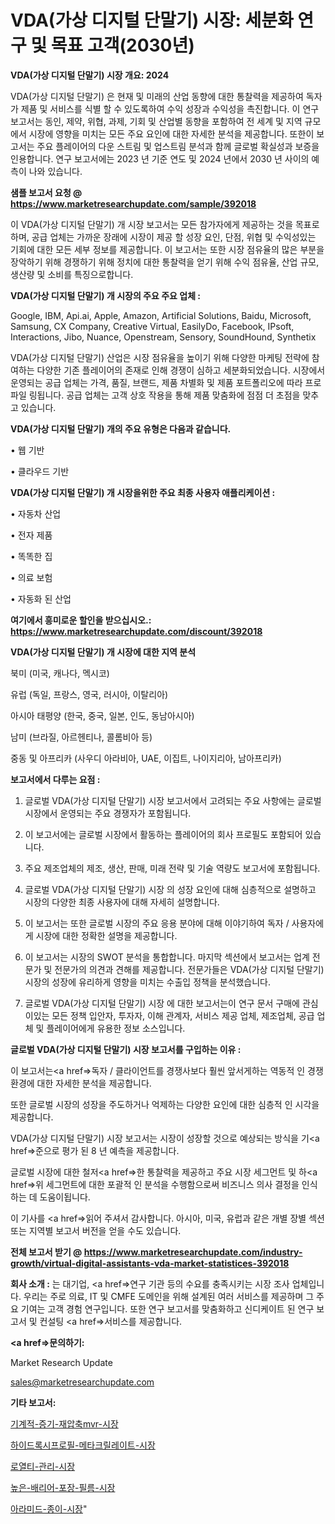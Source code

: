 # VDA(가상 디지털 단말기) 시장: 세분화 연구 및 목표 고객(2030년)

<strong>VDA(가상 디지털 단말기) 시장 개요: 2024</strong>

VDA(가상 디지털 단말기) 은 현재 및 미래의 산업 동향에 대한 통찰력을 제공하여 독자가 제품 및 서비스를 식별 할 수 있도록하여 수익 성장과 수익성을 촉진합니다. 이 연구 보고서는 동인, 제약, 위협, 과제, 기회 및 산업별 동향을 포함하여 전 세계 및 지역 규모에서 시장에 영향을 미치는 모든 주요 요인에 대한 자세한 분석을 제공합니다. 또한이 보고서는 주요 플레이어의 다운 스트림 및 업스트림 분석과 함께 글로벌 확실성과 보증을 인용합니다. 연구 보고서에는 2023 년 기준 연도 및 2024 년에서 2030 년 사이의 예측이 나와 있습니다.



<strong>샘플 보고서 요청 @ <a href=https://www.marketresearchupdate.com/sample/392018>https://www.marketresearchupdate.com/sample/392018</a></strong>

이 VDA(가상 디지털 단말기) 개 시장 보고서는 모든 참가자에게 제공하는 것을 목표로하며, 공급 업체는 가까운 장래에 시장이 제공 할 성장 요인, 단점, 위협 및 수익성있는 기회에 대한 모든 세부 정보를 제공합니다. 이 보고서는 또한 시장 점유율의 많은 부분을 장악하기 위해 경쟁하기 위해 정치에 대한 통찰력을 얻기 위해 수익 점유율, 산업 규모, 생산량 및 소비를 특징으로합니다.



<strong>VDA(가상 디지털 단말기) 개 시장의 주요 주요 업체 :</strong>

Google, IBM, Api.ai, Apple, Amazon, Artificial Solutions, Baidu, Microsoft, Samsung, CX Company, Creative Virtual, EasilyDo, Facebook, IPsoft, Interactions, Jibo, Nuance, Openstream, Sensory, SoundHound, Synthetix

VDA(가상 디지털 단말기) 산업은 시장 점유율을 높이기 위해 다양한 마케팅 전략에 참여하는 다양한 기존 플레이어의 존재로 인해 경쟁이 심하고 세분화되었습니다. 시장에서 운영되는 공급 업체는 가격, 품질, 브랜드, 제품 차별화 및 제품 포트폴리오에 따라 프로파일 링됩니다. 공급 업체는 고객 상호 작용을 통해 제품 맞춤화에 점점 더 초점을 맞추고 있습니다.



<strong>VDA(가상 디지털 단말기) 개의 주요 유형은 다음과 같습니다.</strong>

• 웹 기반

• 클라우드 기반



<strong>VDA(가상 디지털 단말기) 개 시장을위한 주요 최종 사용자 애플리케이션 :</strong>

• 자동차 산업

• 전자 제품

• 똑똑한 집

• 의료 보험

• 자동화 된 산업



<strong>여기에서 흥미로운 할인을 받으십시오.: <a href=https://www.marketresearchupdate.com/discount/392018>https://www.marketresearchupdate.com/discount/392018</a></strong>



<strong>VDA(가상 디지털 단말기) 개 시장에 대한 지역 분석</strong>

북미 (미국, 캐나다, 멕시코)

유럽 (독일, 프랑스, 영국, 러시아, 이탈리아)

아시아 태평양 (한국, 중국, 일본, 인도, 동남아시아)

남미 (브라질, 아르헨티나, 콜롬비아 등)

중동 및 아프리카 (사우디 아라비아, UAE, 이집트, 나이지리아, 남아프리카)



<strong>보고서에서 다루는 요점 :</strong>

1. 글로벌 VDA(가상 디지털 단말기) 시장 보고서에서 고려되는 주요 사항에는 글로벌 시장에서 운영되는 주요 경쟁자가 포함됩니다.

2. 이 보고서에는 글로벌 시장에서 활동하는 플레이어의 회사 프로필도 포함되어 있습니다.

3. 주요 제조업체의 제조, 생산, 판매, 미래 전략 및 기술 역량도 보고서에 포함됩니다.

4. 글로벌 VDA(가상 디지털 단말기) 시장 의 성장 요인에 대해 심층적으로 설명하고 시장의 다양한 최종 사용자에 대해 자세히 설명합니다.

5. 이 보고서는 또한 글로벌 시장의 주요 응용 분야에 대해 이야기하여 독자 / 사용자에게 시장에 대한 정확한 설명을 제공합니다.

6. 이 보고서는 시장의 SWOT 분석을 통합합니다. 마지막 섹션에서 보고서는 업계 전문가 및 전문가의 의견과 견해를 제공합니다. 전문가들은 VDA(가상 디지털 단말기) 시장의 성장에 유리하게 영향을 미치는 수출입 정책을 분석했습니다.

7. 글로벌 VDA(가상 디지털 단말기) 시장 에 대한 보고서는이 연구 문서 구매에 관심이있는 모든 정책 입안자, 투자자, 이해 관계자, 서비스 제공 업체, 제조업체, 공급 업체 및 플레이어에게 유용한 정보 소스입니다.



<strong>글로벌 VDA(가상 디지털 단말기) 시장 보고서를 구입하는 이유 :</strong>

이 보고서는<a href=>독자 / 클</a>라이언트를 경쟁사보다 훨씬 앞서게하는 역동적 인 경쟁 환경에 대한 자세한 분석을 제공합니다.

또한 글로벌 시장의 성장을 주도하거나 억제하는 다양한 요인에 대한 심층적 인 시각을 제공합니다.

VDA(가상 디지털 단말기) 시장 보고서는 시장이 성장할 것으로 예상되는 방식을 기<a href=>준으로</a> 평가 된 8 년 예측을 제공합니다.

글로벌 시장에 대한 철저<a href=>한 통찰력</a>을 제공하고 주요 시장 세그먼트 및 하<a href=>위 세그</a>먼트에 대한 포괄적 인 분석을 수행함으로써 비즈니스 의사 결정을 인식하는 데 도움이됩니다.

이 기사를 <a href=>읽어 주</a>셔서 감사합니다. 아시아, 미국, 유럽과 같은 개별 장별 섹션 또는 지역별 보고서 버전을 얻을 수도 있습니다.



<strong>전체 보고서 받기 @ <a href=https://www.marketresearchupdate.com/industry-growth/virtual-digital-assistants-vda-market-statistices-392018>https://www.marketresearchupdate.com/industry-growth/virtual-digital-assistants-vda-market-statistices-392018</a></strong>



<strong>회사 소개 :</strong>
는 대기업, <a href=>연구 기</a>관 등의 수요를 충족시키는 시장 조사 업체입니다. 우리는 주로 의료, IT 및 CMFE 도메인을 위해 설계된 여러 서비스를 제공하며 그 주요 기여는 고객 경험 연구입니다. 또한 연구 보고서를 맞춤화하고 신디케이트 된 연구 보고서 및 컨설팅 <a href=>서비</a>스를 제공합니다.



<strong><a href=>문의하기:</a></strong>

Market Research Update

sales@marketresearchupdate.com



<strong>기타 보고서:</strong>

<a href=https://www.linkedin.com/pulse/기계적-증기-재압축mvr-시장-현재-및-미래-성장-2029-survey-spotlight-pro-24-analysis/>기계적-증기-재압축mvr-시장</a>

<a href=https://www.linkedin.com/pulse/하이드록시프로필-메타크릴레이트-시장-규모-및-성장-2023-market-matrix-musings-analysis-hs0ff/>하이드록시프로필-메타크릴레이트-시장</a>

<a href=https://www.linkedin.com/pulse/로열티-관리-시장-규모-및-성장-2023-consumer-connection-compendium-ana-wfwhf/>로열티-관리-시장</a>

<a href=https://www.linkedin.com/pulse/높은-배리어-포장-필름-시장-세분화-연구-및-목표-고객2030년-trendsetters-talk-360-analysis-fbm6f/>높은-배리어-포장-필름-시장</a>

<a href=https://www.linkedin.com/pulse/아라미드-종이-시장-진입-전략-및-위험-평가2029년-analytics-avenue-adventures-24-ana-dm0pf/>아라미드-종이-시장</a>"
